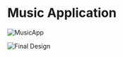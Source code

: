 # Music Application
![MusicApp](https://github.com/Rufus100Procent/MusicApplicationBetaTesting/assets/66412126/ddc3fdf3-2e52-4f01-8bcf-fc07ea97b6d3)

![Final Design](https://github.com/Rufus100Procent/MusicApplicationBetaTesting/assets/66412126/717a34f8-581d-401b-ad73-8b25f2302040)
